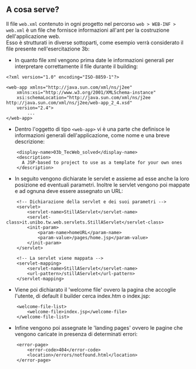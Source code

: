 A cosa serve?
-------------
Il file `web.xml` contenuto in ogni progetto nel percorso `web > WEB-INF > web.xml` è un file che fornisce informazioni all'ant per la costruzione dell'applicazione web.  
Esso è strutturati in diverse sottoparti, come esempio verrà considerato il file presente nell'esercitazione 3b:  
- In quanto file xml vengono prima date le informazioni generali per interpretare correttamente il file durante il building:
```
<?xml version="1.0" encoding="ISO-8859-1"?>

<web-app xmlns="http://java.sun.com/xml/ns/j2ee"
    xmlns:xsi="http://www.w3.org/2001/XMLSchema-instance"
    xsi:schemaLocation="http://java.sun.com/xml/ns/j2ee http://java.sun.com/xml/ns/j2ee/web-app_2_4.xsd"
    version="2.4">
        ...
</web-app>
```
- Dentro l'oggetto di tipo `<web-app>` vi è una parte che definisce le informazioni generali dell'applicazione, come nome e una breve descrizione:
```
    <display-name>03b_TecWeb_solved</display-name>
    <description>
      A JSP-based to project to use as a template for your own ones
    </description>
```
- In seguito vengono dichiarate le servlet e assieme ad esse anche la loro posizione ed eventuali parametri. Inoltre le servlet vengono poi mappate e ad ognuna deve essere assegnato un URL:
```
    <!-- Dichiarazione della servlet e dei suoi parametri -->
    <servlet>
        <servlet-name>StillAServlet</servlet-name>
        <servlet-class>it.unibo.tw.web.servlets.StillAServlet</servlet-class>
        <init-param>
        	<param-name>homeURL</param-name>
        	<param-value>/pages/home.jsp</param-value>
        </init-param>
    </servlet>

    <!-- La servlet viene mappata -->
    <servlet-mapping>
        <servlet-name>StillAServlet</servlet-name>
        <url-pattern>/stillAServlet</url-pattern>
    </servlet-mapping>
```
- Viene poi dichiarato il 'welcome file' ovvero la pagina che accoglie l'utente, di default il builder cerca index.htm o index.jsp:
```
    <welcome-file-list>
		<welcome-file>index.jsp</welcome-file>
	</welcome-file-list>
```
- Infine vengono poi assegnate le 'landing pages' ovvero le pagine che vengono caricate in presenza di determinati errori:
```
    <error-page>
		<error-code>404</error-code>
		<location>/errors/notfound.html</location>
	</error-page>
```


